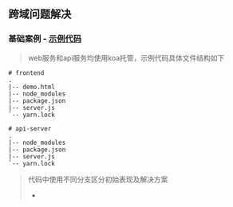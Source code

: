 ## 跨域问题解决

### 基础案例 - [示例代码]()

>   web服务和api服务均使用koa托管，示例代码具体文件结构如下

```shel
# frontend	
.
|-- demo.html
|-- node_modules
|-- package.json
|-- server.js
`-- yarn.lock

# api-server
.
|-- node_modules
|-- package.json
|-- server.js
`-- yarn.lock
```

>   代码中使用不同分支区分初始表现及解决方案
>
>   +   